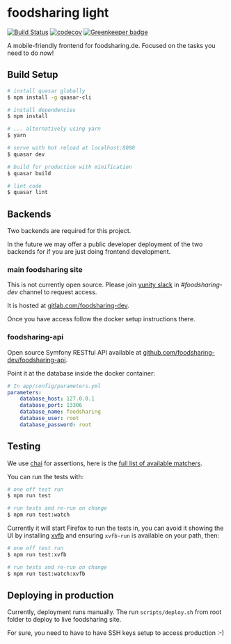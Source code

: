 # foodsharing light


[![Build Status](https://travis-ci.org/foodsharing-dev/foodsharing-light.svg?branch=master)](https://travis-ci.org/foodsharing-dev/foodsharing-light)
[![codecov](https://codecov.io/gh/foodsharing-dev/foodsharing-light/branch/master/graph/badge.svg)](https://codecov.io/gh/foodsharing-dev/foodsharing-light)
[![Greenkeeper badge](https://badges.greenkeeper.io/foodsharing-dev/foodsharing-light.svg)](https://greenkeeper.io/)

A mobile-friendly frontend for foodsharing.de.
Focused on the tasks you need to do _now_!

## Build Setup

``` bash
# install quasar globally
$ npm install -g quasar-cli

# install dependencies
$ npm install

# ... alternatively using yarn
$ yarn

# serve with hot reload at localhost:8080
$ quasar dev

# build for production with minification
$ quasar build

# lint code
$ quasar lint
```

## Backends

Two backends are required for this project.

In the future we may offer a public developer deployment of the two backends for if you are just doing frontend development.

### main foodsharing site

This is not currently open source. Please join [yunity slack](https://slackin.yunity.org) in *#foodsharing-dev* channel to request access.

It is hosted at [gitlab.com/foodsharing-dev](https://gitlab.com/foodsharing-dev).

Once you have access follow the docker setup instructions there.

### foodsharing-api

Open source Symfony RESTful API available at [github.com/foodsharing-dev/foodsharing-api](https://github.com/foodsharing-dev/foodsharing-api).

Point it at the database inside the docker container:

``` yaml
# In app/config/parameters.yml
parameters:
    database_host: 127.0.0.1
    database_port: 13306
    database_name: foodsharing
    database_user: root
    database_password: root
```

## Testing

We use [chai](http://chaijs.com) for assertions, here is the [full list of available matchers](http://chaijs.com/api/bdd/).

You can run the tests with:

``` bash
# one off test run
$ npm run test

# run tests and re-run on change
$ npm run test:watch
```

Currently it will start Firefox to run the tests in, you can avoid it showing the UI by installing [xvfb](https://en.wikipedia.org/wiki/Xvfb) and ensuring `xvfb-run` is available on your path, then:

``` bash
# one off test run
$ npm run test:xvfb

# run tests and re-run on change
$ npm run test:watch:xvfb
```

## Deploying in production

Currently, deployment runs manually.
The run `scripts/deploy.sh` from root folder to deploy to live foodsharing site.

For sure, you need to have to have SSH keys setup to access production :-)
